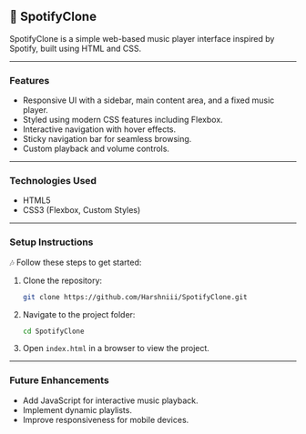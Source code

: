 ## 🎵 SpotifyClone 

SpotifyClone is a simple web-based music player interface inspired by Spotify, built using HTML and CSS. 

---

###  Features 
-  Responsive UI with a sidebar, main content area, and a fixed music player.
-  Styled using modern CSS features including Flexbox.
-  Interactive navigation with hover effects.
-  Sticky navigation bar for seamless browsing.
-  Custom playback and volume controls.

---

###  Technologies Used
-  HTML5
-  CSS3 (Flexbox, Custom Styles)

---

###  Setup Instructions 
🎶 Follow these steps to get started:
1. Clone the repository:
   ```sh
   git clone https://github.com/Harshniii/SpotifyClone.git
   ```
2. Navigate to the project folder:
   ```sh
   cd SpotifyClone
   ```
3. Open `index.html` in a browser to view the project. 

---

###  Future Enhancements 
-  Add JavaScript for interactive music playback.
-  Implement dynamic playlists.
-  Improve responsiveness for mobile devices.





